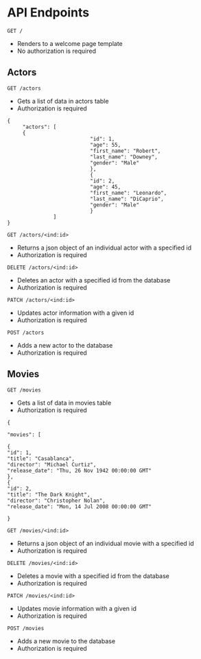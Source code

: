
# API Endpoints

   

    GET /
    

 - Renders to a welcome page template
 - No authorization is required

## Actors 

    GET /actors
 - Gets a list of data in actors table
 - Authorization is required
 ```
{ 
	  "actors": [
	  {
						    "id": 1,
						    "age": 55,
						    "first_name": "Robert",
						    "last_name": "Downey",
						    "gender": "Male"
						    },
							{
						    "id": 2,
						    "age": 45,
						    "first_name": "Leonardo",
						    "last_name": "DiCaprio",
						    "gender": "Male"
						    }
				]
}

```

 ```
GET /actors/<ind:id>
```

 - Returns a json object of an individual actor with a specified id
 - Authorization is required
 
 ```
DELETE /actors/<ind:id>
```

 - Deletes an actor with a specified id from the database
 - Authorization is required
 
 ```
PATCH /actors/<ind:id>
```

 - Updates actor information with a given id
 - Authorization is required
 
```
POST /actors
```

 - Adds a new actor to the database
 - Authorization is required
 
 ## Movies 

    GET /movies
 - Gets a list of  data in movies table
 - Authorization is required
```
{

"movies": [

{
"id": 1,
"title": "Casablanca",
"director": "Michael Curtiz",
"release_date": "Thu, 26 Nov 1942 00:00:00 GMT"
},
{
"id": 2,
"title": "The Dark Knight",
"director": "Christopher Nolan",
"release_date": "Mon, 14 Jul 2008 00:00:00 GMT"

}
```

 ```
GET /movies/<ind:id>
```

 - Returns a json object of an individual movie with a specified id
 - Authorization is required
 
 ```
DELETE /movies/<ind:id>
```

 - Deletes a movie with a specified id from the database
 - Authorization is required
 
 ```
PATCH /movies/<ind:id>
```

 - Updates movie information with a given id
 - Authorization is required
 
```
POST /movies
```

 - Adds a new movie to the database
 - Authorization is required